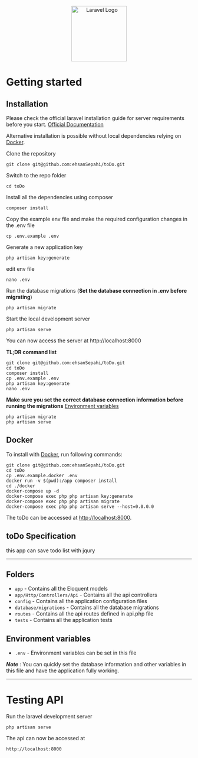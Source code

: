 <p align="center"><a href="https://laravel.com" target="_blank"><img src="https://github.com/ehsanSepahi/toDo/assets/71543126/fd20f62f-50dc-47aa-9f0a-c55740d5142a" width="150" alt="Laravel Logo"></a></p>

<!-- <p align="center">
<a href="https://github.com/laravel/framework/actions"><img src="https://github.com/laravel/framework/workflows/tests/badge.svg" alt="Build Status"></a>
<a href="https://packagist.org/packages/laravel/framework"><img src="https://github.com/ehsanSepahi/toDo/assets/71543126/cee10d3e-41d0-42fd-ae15-8a0c77d24b54" width="20" alt="Total Downloads"></a>
<a href="https://packagist.org/packages/laravel/framework"><img src="https://img.shields.io/packagist/v/laravel/framework" alt="Latest Stable Version"></a>
<a href="https://packagist.org/packages/laravel/framework"><img src="https://img.shields.io/packagist/l/laravel/framework" alt="License"></a>
</p> -->


# Getting started

## Installation

Please check the official laravel installation guide for server requirements before you start. [Official Documentation](https://laravel.com/docs/5.4/installation#installation)

Alternative installation is possible without local dependencies relying on [Docker](#docker). 

Clone the repository

    git clone git@github.com:ehsanSepahi/toDo.git

Switch to the repo folder

    cd toDo

Install all the dependencies using composer

    composer install

Copy the example env file and make the required configuration changes in the .env file

    cp .env.example .env

Generate a new application key

    php artisan key:generate

edit env file

    nano .env

Run the database migrations (**Set the database connection in .env before migrating**)

    php artisan migrate

Start the local development server

    php artisan serve

You can now access the server at http://localhost:8000

**TL;DR command list**

    git clone git@github.com:ehsanSepahi/toDo.git
    cd toDo
    composer install
    cp .env.example .env
    php artisan key:generate
    nano .env
    
**Make sure you set the correct database connection information before running the migrations** [Environment variables](#environment-variables)

    php artisan migrate
    php artisan serve
    
    
## Docker

To install with [Docker](https://www.docker.com), run following commands:

```
git clone git@github.com:ehsanSepahi/toDo.git
cd toDo
cp .env.example.docker .env
docker run -v $(pwd):/app composer install
cd ./docker
docker-compose up -d
docker-compose exec php php artisan key:generate
docker-compose exec php php artisan migrate
docker-compose exec php php artisan serve --host=0.0.0.0
```

The toDo can be accessed at [http://localhost:8000](http://localhost:8000).

## toDo Specification

this app can save todo list with jqury

----------

## Folders

- `app` - Contains all the Eloquent models
- `app/Http/Controllers/Api` - Contains all the api controllers
- `config` - Contains all the application configuration files
- `database/migrations` - Contains all the database migrations
- `routes` - Contains all the api routes defined in api.php file
- `tests` - Contains all the application tests

## Environment variables

- `.env` - Environment variables can be set in this file

***Note*** : You can quickly set the database information and other variables in this file and have the application fully working.

----------

# Testing API

Run the laravel development server

    php artisan serve

The api can now be accessed at

    http://localhost:8000
